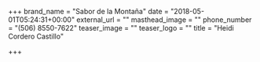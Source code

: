 +++
brand_name = "Sabor de la Montaña"
date = "2018-05-01T05:24:31+00:00"
external_url = ""
masthead_image = ""
phone_number = "(506) 8550-7622"
teaser_image = ""
teaser_logo = ""
title = "Heidi Cordero Castillo"

+++

